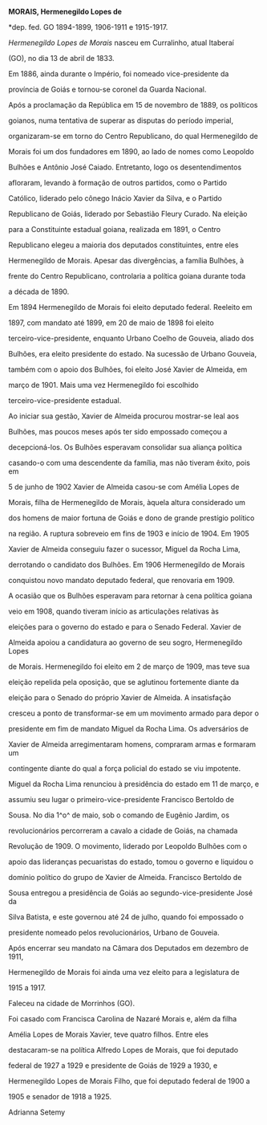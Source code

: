 **MORAIS, Hermenegildo Lopes de**



\*dep. fed. GO 1894-1899, 1906-1911 e 1915-1917.



*Hermenegildo Lopes de Morais* nasceu em Curralinho, atual Itaberaí

(GO), no dia 13 de abril de 1833.



Em 1886, ainda durante o Império, foi nomeado vice-presidente da

província de Goiás e tornou-se coronel da Guarda Nacional.



Após a proclamação da República em 15 de novembro de 1889, os políticos

goianos, numa tentativa de superar as disputas do período imperial,

organizaram-se em torno do Centro Republicano, do qual Hermenegildo de

Morais foi um dos fundadores em 1890, ao lado de nomes como Leopoldo

Bulhões e Antônio José Caiado. Entretanto, logo os desentendimentos

afloraram, levando à formação de outros partidos, como o Partido

Católico, liderado pelo cônego Inácio Xavier da Silva, e o Partido

Republicano de Goiás, liderado por Sebastião Fleury Curado. Na eleição

para a Constituinte estadual goiana, realizada em 1891, o Centro

Republicano elegeu a maioria dos deputados constituintes, entre eles

Hermenegildo de Morais. Apesar das divergências, a família Bulhões, à

frente do Centro Republicano, controlaria a política goiana durante toda

a década de 1890.



Em 1894 Hermenegildo de Morais foi eleito deputado federal. Reeleito em

1897, com mandato até 1899, em 20 de maio de 1898 foi eleito

terceiro-vice-presidente, enquanto Urbano Coelho de Gouveia, aliado dos

Bulhões, era eleito presidente do estado. Na sucessão de Urbano Gouveia,

também com o apoio dos Bulhões, foi eleito José Xavier de Almeida, em

março de 1901. Mais uma vez Hermenegildo foi escolhido

terceiro-vice-presidente estadual.



Ao iniciar sua gestão, Xavier de Almeida procurou mostrar-se leal aos

Bulhões, mas poucos meses após ter sido empossado começou a

decepcioná-los. Os Bulhões esperavam consolidar sua aliança política

casando-o com uma descendente da família, mas não tiveram êxito, pois em

5 de junho de 1902 Xavier de Almeida casou-se com Amélia Lopes de

Morais, filha de Hermenegildo de Morais, àquela altura considerado um

dos homens de maior fortuna de Goiás e dono de grande prestígio político

na região. A ruptura sobreveio em fins de 1903 e início de 1904. Em 1905

Xavier de Almeida conseguiu fazer o sucessor, Miguel da Rocha Lima,

derrotando o candidato dos Bulhões. Em 1906 Hermenegildo de Morais

conquistou novo mandato deputado federal, que renovaria em 1909.



A ocasião que os Bulhões esperavam para retornar à cena política goiana

veio em 1908, quando tiveram início as articulações relativas às

eleições para o governo do estado e para o Senado Federal. Xavier de

Almeida apoiou a candidatura ao governo de seu sogro, Hermenegildo Lopes

de Morais. Hermenegildo foi eleito em 2 de março de 1909, mas teve sua

eleição repelida pela oposição, que se aglutinou fortemente diante da

eleição para o Senado do próprio Xavier de Almeida. A insatisfação

cresceu a ponto de transformar-se em um movimento armado para depor o

presidente em fim de mandato Miguel da Rocha Lima. Os adversários de

Xavier de Almeida arregimentaram homens, compraram armas e formaram um

contingente diante do qual a força policial do estado se viu impotente.

Miguel da Rocha Lima renunciou à presidência do estado em 11 de março, e

assumiu seu lugar o primeiro-vice-presidente Francisco Bertoldo de

Sousa. No dia 1^o^ de maio, sob o comando de Eugênio Jardim, os

revolucionários percorreram a cavalo a cidade de Goiás, na chamada

Revolução de 1909. O movimento, liderado por Leopoldo Bulhões com o

apoio das lideranças pecuaristas do estado, tomou o governo e liquidou o

domínio político do grupo de Xavier de Almeida. Francisco Bertoldo de

Sousa entregou a presidência de Goiás ao segundo-vice-presidente José da

Silva Batista, e este governou até 24 de julho, quando foi empossado o

presidente nomeado pelos revolucionários, Urbano de Gouveia.



Após encerrar seu mandato na Câmara dos Deputados em dezembro de 1911,

Hermenegildo de Morais foi ainda uma vez eleito para a legislatura de

1915 a 1917.



Faleceu na cidade de Morrinhos (GO).



Foi casado com Francisca Carolina de Nazaré Morais e, além da filha

Amélia Lopes de Morais Xavier, teve quatro filhos. Entre eles

destacaram-se na política Alfredo Lopes de Morais, que foi deputado

federal de 1927 a 1929 e presidente de Goiás de 1929 a 1930, e

Hermenegildo Lopes de Morais Filho, que foi deputado federal de 1900 a

1905 e senador de 1918 a 1925.



Adrianna Setemy



